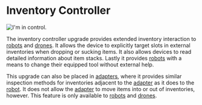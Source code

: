 # Inventory Controller

![I'm in control.](oredict:oc:inventoryControllerUpgrade)

The inventory controller upgrade provides extended inventory interaction to [robots](../block/robot.md) and [drones](drone.md). It allows the device to explicitly target slots in external inventories when dropping or sucking items. It also allows devices to read detailed information about item stacks. Lastly it provides [robots](../block/robot.md) with a means to change their equipped tool without external help.

This upgrade can also be placed in [adapters](../block/adapter.md), where it provides similar inspection methods for inventories adjacent to the [adapter](../block/adapter.md) as it does to the [robot](../block/robot.md). It does not allow the [adapter](../block/adapter.md) to move items into or out of inventories, however. This feature is only available to [robots](../block/robot.md) and [drones](drone.md).
